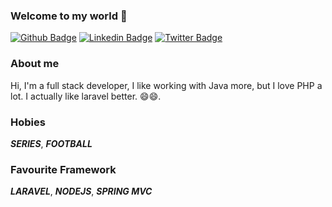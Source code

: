 ### Welcome to my world 👋

[![Github Badge](https://img.shields.io/badge/-Github-000?style=flat-square&logo=Github&logoColor=white&link=https://github.com/mariomthree)](https://github.com/mariomthree)
[![Linkedin Badge](https://img.shields.io/badge/-LinkedIn-blue?style=flat-square&logo=Linkedin&logoColor=white&link=https://www.linkedin.com/in/mario-manuel-mabande-23bb891b6/)](https://www.linkedin.com/in/mario-manuel-mabande-23bb891b6/)
[![Twitter Badge](https://img.shields.io/badge/-Twitter-1ca0f1?style=flat-square&labelColor=1ca0f1&logo=twitter&logoColor=white&link=https://twitter.com/mariomthree)](https://twitter.com/mariomthree)

### About me

Hi, I'm a full stack developer, I like working with Java more, but I love PHP a lot. I actually like laravel better. 😄😄.

### Hobies
***SERIES***, ***FOOTBALL***

### Favourite Framework
***LARAVEL***, ***NODEJS***, ***SPRING MVC***
